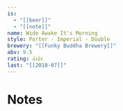 ```yaml
---
is:
  - "[[beer]]"
  - "[[note]]"
name: Wide Awake It's Morning
style: Porter - Imperial - Double
brewery: "[[Funky Buddha Brewery]]"
abv: 9.5
rating: 👍👍
last: "[[2018-07]]"
---
```

# Notes

